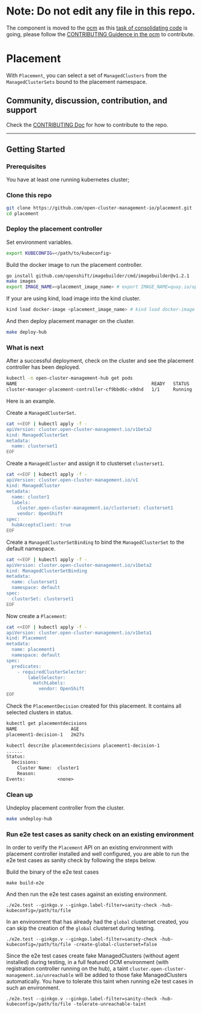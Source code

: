 # Note: Do not edit any file in this repo.

The component is moved to the [ocm](https://github.com/open-cluster-management-io/ocm) as this [task of consolidating code](https://github.com/open-cluster-management-io/ocm/issues/128) is going, please follow the [CONTRIBUTING Guidence in the ocm](https://github.com/open-cluster-management-io/ocm/blob/main/CONTRIBUTING.md) to contribute.

# Placement

With `Placement`, you can select a set of `ManagedClusters` from the `ManagedClusterSets` bound to the placement namespace.

## Community, discussion, contribution, and support

Check the [CONTRIBUTING Doc](CONTRIBUTING.md) for how to contribute to the repo.

<!--

You can reach the maintainers of this project at:

- [#xxx on Slack](https://slack.com/signin?redir=%2Fmessages%2Fxxx)

-->

------

## Getting Started

### Prerequisites

You have at least one running kubernetes cluster;

### Clone this repo

```sh
git clone https://github.com/open-cluster-management-io/placement.git
cd placement
```

### Deploy the placement controller

Set environment variables.

```sh
export KUBECONFIG=</path/to/kubeconfig>
```

Build the docker image to run the placement controller.

```sh
go install github.com/openshift/imagebuilder/cmd/imagebuilder@v1.2.1
make images
export IMAGE_NAME=<placement_image_name> # export IMAGE_NAME=quay.io/open-cluster-management/placement:latest
```

If your are using kind, load image into the kind cluster.

```sh
kind load docker-image <placement_image_name> # kind load docker-image quay.io/open-cluster-management/placement:latest
```

And then deploy placement manager on the cluster.

```sh
make deploy-hub
```

### What is next

After a successful deployment, check on the cluster and see the placement controller has been deployed.

```sh
kubectl -n open-cluster-management-hub get pods
NAME                                                  READY   STATUS    RESTARTS   AGE
cluster-manager-placement-controller-cf9bbd6c-x9dnd   1/1     Running   0          2m16s
```

Here is an example.

Create a `ManagedClusterSet`.

```sh
cat <<EOF | kubectl apply -f -
apiVersion: cluster.open-cluster-management.io/v1beta2
kind: ManagedClusterSet
metadata:
  name: clusterset1
EOF
```

Create a `ManagedCluster` and assign it to clusterset `clusterset1`.

```sh
cat <<EOF | kubectl apply -f -
apiVersion: cluster.open-cluster-management.io/v1
kind: ManagedCluster
metadata:
  name: cluster1
  labels:
    cluster.open-cluster-management.io/clusterset: clusterset1
    vendor: OpenShift
spec:
  hubAcceptsClient: true
EOF
```

Create a `ManagedClusterSetBinding` to bind the `ManagedClusterSet` to the default namespace.

```sh
cat <<EOF | kubectl apply -f -
apiVersion: cluster.open-cluster-management.io/v1beta2
kind: ManagedClusterSetBinding
metadata:
  name: clusterset1
  namespace: default
spec:
  clusterSet: clusterset1
EOF
```

Now create a `Placement`:

```sh
cat <<EOF | kubectl apply -f -
apiVersion: cluster.open-cluster-management.io/v1beta1
kind: Placement
metadata:
  name: placement1
  namespace: default
spec:
  predicates:
    - requiredClusterSelector:
        labelSelector:
          matchLabels:
            vendor: OpenShift
EOF
```

Check the `PlacementDecision` created for this placement. It contains all selected clusters in status.

```txt
kubectl get placementdecisions
NAME                    AGE
placement1-decision-1   2m27s

kubectl describe placementdecisions placement1-decision-1
......
Status:
  Decisions:
    Cluster Name:  cluster1
    Reason:
Events:            <none>
```

### Clean up

Undeploy placement controller from the cluster.

```sh
make undeploy-hub
```

### Run e2e test cases as sanity check on an existing environment

In order to verify the `Placement` API on an existing environment with placement controller installed and well configured, you are able to run the e2e test cases as sanity check by following the steps below.

Build the binary of the e2e test cases
```
make build-e2e
```

And then run the e2e test cases against an existing environment.
```
./e2e.test --ginkgo.v --ginkgo.label-filter=sanity-check -hub-kubeconfig=/path/to/file
```

In an environment that has already had the `global` clusterset created, you can skip the creation of the `global` clusterset during testing.
```
./e2e.test --ginkgo.v --ginkgo.label-filter=sanity-check -hub-kubeconfig=/path/to/file -create-global-clusterset=false
```

Since the e2e test cases create fake ManagedClusters (without agent installed) during testing, in a full featured OCM environment (with registration controller running on the hub), a taint `cluster.open-cluster-management.io/unreachable` will be added to those fake ManagedClusters automatically. You have to tolerate this taint when running e2e test cases in such an environment.
```
./e2e.test --ginkgo.v --ginkgo.label-filter=sanity-check -hub-kubeconfig=/path/to/file -tolerate-unreachable-taint
```

<!--
## XXX References

If you have any further question about xxx, please refer to
[XXX help documentation](docs/xxx_help.md) for further information.
-->
